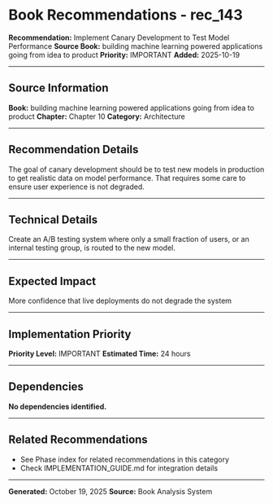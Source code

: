 # Book Recommendations - rec_143

**Recommendation:** Implement Canary Development to Test Model Performance
**Source Book:** building machine learning powered applications going from idea to product
**Priority:** IMPORTANT
**Added:** 2025-10-19

---

## Source Information

**Book:** building machine learning powered applications going from idea to product
**Chapter:** Chapter 10
**Category:** Architecture

---

## Recommendation Details

The goal of canary development should be to test new models in production to get realistic data on model performance. That requires some care to ensure user experience is not degraded.

---

## Technical Details

Create an A/B testing system where only a small fraction of users, or an internal testing group, is routed to the new model.

---

## Expected Impact

More confidence that live deployments do not degrade the system

---

## Implementation Priority

**Priority Level:** IMPORTANT
**Estimated Time:** 24 hours

---

## Dependencies

**No dependencies identified.**

---

## Related Recommendations

- See Phase index for related recommendations in this category
- Check IMPLEMENTATION_GUIDE.md for integration details

---

**Generated:** October 19, 2025
**Source:** Book Analysis System
